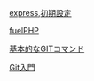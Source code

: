 [express,初期設定](http://kimagureneet.hatenablog.com/entry/2016/08/12/000644)

[fuelPHP](https://qiita.com/kotarella1110/items/1c6c35d71c9175b0d264)

[基本的なGITコマンド](https://qiita.com/2m1tsu3/items/6d49374230afab251337)

[Git入門](https://qiita.com/msakamoto_sf/items/a1ae46979a42d6948ebd)

